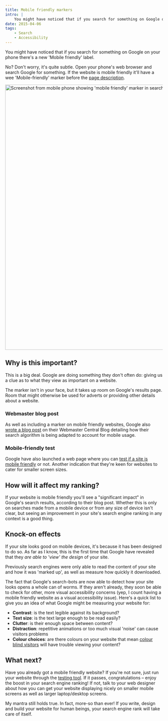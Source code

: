 ```yaml
---
title: Mobile friendly markers
intro: |
    You might have noticed that if you search for something on Google on your phone there's a new 'Mobile friendly' label.
date: 2015-04-06
tags:
    - Search
    - Accessibility
---
```


You might have noticed that if you search for something on Google on your phone there's a new 'Mobile friendly' label.

No? Don't worry, it's quite subtle. Open your phone's web browser and search Google for something. If the website is mobile friendly it'll have a wee 'Mobile-friendly' marker before the [page description](/resources/page-descriptions).

<img src="/assets/img/resources/screenshot-mobile-friendly.png" alt="Screenshot from mobile phone showing 'mobile friendly' marker in search results" width="800" height="848" />

## Why is this important?

This is a big deal. Google are doing something they don't often do: giving us a clue as to what they view as important on a website.

The marker isn't in your face, but it takes up room on Google's results page. Room that might otherwise be used for adverts or providing other details about a website.

### Webmaster blog post

As well as including a marker on mobile friendly websites, Google also [wrote a blog post](https://developers.google.com/search/blog/2015/02/finding-more-mobile-friendly-search) on their Webmaster Central Blog detailing how their search algorithm is being adapted to account for mobile usage.

### Mobile-friendly test

Google have also launched a web page where you can [test if a site is mobile friendly](https://www.google.com/webmasters/tools/mobile-friendly/) or not. Another indication that they're keen for websites to cater for smaller screen sizes.


## How will it affect my ranking?

If your website is mobile friendly you'll see a "significant impact" in Google's search results, according to their blog post. Whether this is only on searches made from a mobile device or from any size of device isn't clear, but seeing an improvement in your site's search engine ranking in any context is a good thing.


## Knock-on effects

If your site looks good on mobile devices, it's because it has been designed to do so. As far as I know, this is the first time that Google have revealed that they _are able to 'view' the design_ of your site.

Previously search engines were only able to read the content of your site and how it was 'marked up', as well as measure how quickly it downloaded.

The fact that Google's search-bots are now able to detect how your site looks opens a whole can of worms. If they aren't already, they soon be able to check for other, more visual accessibility concerns (yep, I count having a mobile friendly website as a visual accessibility issue). Here's a quick list to give you an idea of what Google might be measuring your website for:

- <b>Contrast</b>: is the text legible against its background?
- <b>Text size</b>: is the text large enough to be read easily?
- <b>Clutter</b>: is their enough space between content?
- <b>Distraction</b>: repetitive animations or too much visual 'noise' can cause visitors problems
- <b>Colour choices</b>: are there colours on your website that mean [colour blind visitors](//www.colourblindawareness.org/colour-blindness/) will have trouble viewing your content?


## What next?

Have you already got a mobile friendly website? If you're not sure, just run your website through the [testing tool](https://www.google.com/webmasters/tools/mobile-friendly/). If it passes, congratulations – enjoy the boost in your search engine ranking! If not, talk to your web designer about how you can get your website displaying nicely on smaller mobile screens as well as larger laptop/desktop screens.

My mantra still holds true. In fact, more-so than ever! If you write, design and build your website for human beings, your search engine rank will take care of itself.
